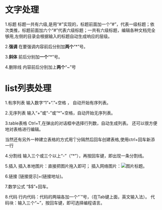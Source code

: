 # **文字处理**

1.标题 标题一共有六级,是用“#”实现的，标题前面加一个“#”，代表一级标题；依次类推，标题前面加六个“#”代表六级标题；一共有六级标题，编辑各种文档完全够用,左侧的目录会根据输入的标题自动生成响应的层级。

2.**强调** 在要强调内容前后分别加**两个**“*”号。

3.**斜体** 前后分别加**一个**“*”号。

4.删除线 内容前后分别加上**两个**“~”号

# list列表处理

1.有序列表 输入数字“1”+“.”+空格 ， 自动开始有序列表。

2.无序列表 输入“+”或“-”或“*”+空格，自动开始无序列表。

3.table表格 Ctrl+T,在弹出的对话框中选择行列数，自动生成列表。 还可以很方便地对表格进行编辑。

当然还有另外一种建立表格的方式用'|'分隔然后回车创建表格,使用ctrl+回车新添一行

4.分割线 输入三个或三个以上“-”（“*”），再按回车键，即出现一条分割线。

5.插入 插入本地图片：直接把图片拖入即可； 插入网络图片：![图片标题](图片链接)。

6.链接 [链接提示]+(链接地址)。

7.数学公式 “$$”+回车。

8.代码 行内代码：代码的两端各加一个“`”号，（在Tab键上面，英文输入法）。 代码块：输入三个“~”，按回车键，即可选择编程语言。